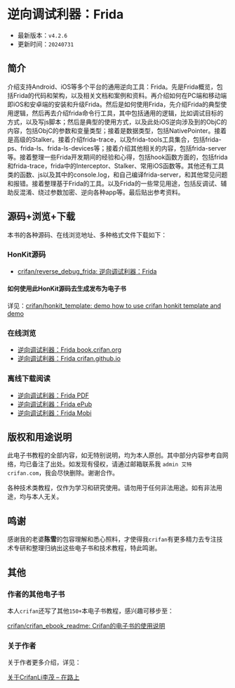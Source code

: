 # 逆向调试利器：Frida

* 最新版本：`v4.2.6`
* 更新时间：`20240731`

## 简介

介绍支持Android、iOS等多个平台的通用逆向工具：Frida。先是Frida概览，包括Frida的代码和架构，以及相关文档和案例和资料。再介绍如何在PC端和移动端即iOS和安卓端的安装和升级Frida。然后是如何使用Frida，先介绍Frida的典型使用逻辑，然后再去介绍frida命令行工具，其中包括通用的逻辑，比如调试目标的方式，以及写js脚本；然后是典型的使用方式，以及此处iOS逆向涉及到的ObjC的内容，包括ObjC的参数和变量类型；接着是数据类型，包括NativePointer。接着是高级的Stalker。接着介绍frida-trace，以及frida-tools工具集合，包括frida-ps、frida-ls、frida-ls-devices等；接着介绍其他相关的内容，包括frida-server等。接着整理一些Frida开发期间的经验和心得，包括hook函数方面的，包括frida和frida-trace，frida中的Interceptor、Stalker、常用iOS函数等。其他还有工具类的函数、js以及其中的console.log，和自己编译frida-server，和其他常见问题和报错。接着整理基于Frida的工具。以及Frida的一些常见用途，包括反调试、辅助反混淆、绕过参数加密、逆向各种app等。最后贴出参考资料。

## 源码+浏览+下载

本书的各种源码、在线浏览地址、多种格式文件下载如下：

### HonKit源码

* [crifan/reverse_debug_frida: 逆向调试利器：Frida](https://github.com/crifan/reverse_debug_frida)

#### 如何使用此HonKit源码去生成发布为电子书

详见：[crifan/honkit_template: demo how to use crifan honkit template and demo](https://github.com/crifan/honkit_template)

### 在线浏览

* [逆向调试利器：Frida book.crifan.org](https://book.crifan.org/books/reverse_debug_frida/website/)
* [逆向调试利器：Frida crifan.github.io](https://crifan.github.io/reverse_debug_frida/website/)

### 离线下载阅读

* [逆向调试利器：Frida PDF](https://book.crifan.org/books/reverse_debug_frida/pdf/reverse_debug_frida.pdf)
* [逆向调试利器：Frida ePub](https://book.crifan.org/books/reverse_debug_frida/epub/reverse_debug_frida.epub)
* [逆向调试利器：Frida Mobi](https://book.crifan.org/books/reverse_debug_frida/mobi/reverse_debug_frida.mobi)

## 版权和用途说明

此电子书教程的全部内容，如无特别说明，均为本人原创。其中部分内容参考自网络，均已备注了出处。如发现有侵权，请通过邮箱联系我 `admin 艾特 crifan.com`，我会尽快删除。谢谢合作。

各种技术类教程，仅作为学习和研究使用。请勿用于任何非法用途。如有非法用途，均与本人无关。

## 鸣谢

感谢我的老婆**陈雪**的包容理解和悉心照料，才使得我`crifan`有更多精力去专注技术专研和整理归纳出这些电子书和技术教程，特此鸣谢。

## 其他

### 作者的其他电子书

本人`crifan`还写了其他`150+`本电子书教程，感兴趣可移步至：

[crifan/crifan_ebook_readme: Crifan的电子书的使用说明](https://github.com/crifan/crifan_ebook_readme)

### 关于作者

关于作者更多介绍，详见：

[关于CrifanLi李茂 – 在路上](https://www.crifan.org/about/)
